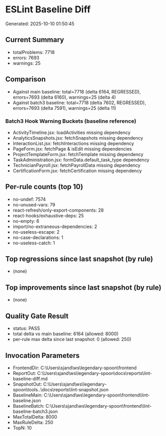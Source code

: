 ﻿# ESLint Baseline Diff
Generated: 2025-10-10 01:50:45

## Current Summary
- totalProblems: 7718
- errors: 7693
- warnings: 25

## Comparison
- Against main baseline: total=7718 (delta 6164, REGRESSED), errors=7693 (delta 6160), warnings=25 (delta 4)
- Against batch3 baseline: total=7718 (delta 7602, REGRESSED), errors=7693 (delta 7591), warnings=25 (delta 11)

### Batch3 Hook Warning Buckets (baseline reference)
- ActivityTimeline.jsx: loadActivities missing dependency
- AnalyticsSnapshots.jsx: fetchSnapshots missing dependency
- InteractionList.jsx: fetchInteractions missing dependency
- PageForm.jsx: fetchPage & isEdit missing dependencies
- ProjectTemplateForm.jsx: fetchTemplate missing dependency
- TaskAdministration.jsx: formData.default_task_type dependency
- TechnicianPayroll.jsx: fetchPayrollData missing dependency
- CertificationForm.jsx: fetchCertification missing dependency

## Per-rule counts (top 10)
- no-undef: 7574
- no-unused-vars: 79
- react-refresh/only-export-components: 28
- react-hooks/exhaustive-deps: 25
- no-empty: 6
- import/no-extraneous-dependencies: 2
- no-useless-escape: 2
- no-case-declarations: 1
- no-useless-catch: 1

## Top regressions since last snapshot (by rule)
- (none)

## Top improvements since last snapshot (by rule)
- (none)

## Quality Gate Result
- status: PASS
- total delta vs main baseline: 6164 (allowed: 8000)
- per-rule max delta since last snapshot: 0 (allowed: 250)

## Invocation Parameters
- FrontendDir: C:\Users\sjand\ws\legendary-spoon\frontend
- ReportOut: C:\Users\sjand\ws\legendary-spoon\docs\reports\lint-baseline-diff.md
- SnapshotOut: C:\Users\sjand\ws\legendary-spoon\tools\..\docs\reports\lint-snapshot.json
- BaselineMain: C:\Users\sjand\ws\legendary-spoon\frontend\lint-baseline.json
- BaselineBatch: C:\Users\sjand\ws\legendary-spoon\frontend\lint-baseline-batch3.json
- MaxTotalDelta: 8000
- MaxRuleDelta: 250
- TopN: 10
